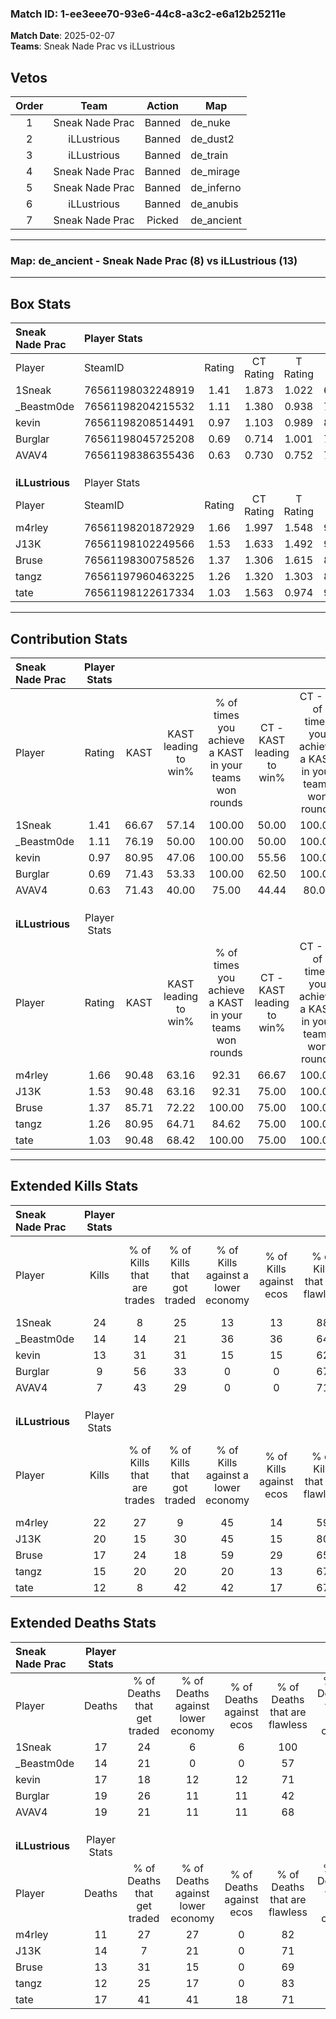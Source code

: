 ### Match ID: 1-ee3eee70-93e6-44c8-a3c2-e6a12b25211e  
**Match Date**: 2025-02-07  
**Teams**: Sneak Nade Prac vs iLLustrious  

## Vetos  

| Order | Team | Action | Map |
| :---: | :--: | :----: | --- |
| 1 | Sneak Nade Prac | Banned | de_nuke |
| 2 | iLLustrious | Banned | de_dust2 |
| 3 | iLLustrious | Banned | de_train |
| 4 | Sneak Nade Prac | Banned | de_mirage |
| 5 | Sneak Nade Prac | Banned | de_inferno |
| 6 | iLLustrious | Banned | de_anubis |
| 7 | Sneak Nade Prac | Picked | de_ancient |

---  

### **Map**: de_ancient - Sneak Nade Prac (8) vs iLLustrious (13)  
---  

## Box Stats  

| **Sneak Nade Prac** | Player Stats      |        |           |          |       |      |       |         |        |      |     |
| :- | :- | :-: | :-: | :-: | :-: | :-: | :-: | :-: | :-: | :-: | :-: |
| Player              | SteamID           | Rating | CT Rating | T Rating | KAST  | ADR  | Kills | Assists | Deaths | K/D  | HS% |
| 1Sneak              | 76561198032248919 |  1.41  |   1.873   |  1.022   | 66.67 | 91.6 |  24   |    2    |   17   | 1.41 | 45  |
| _Beastm0de          | 76561198204215532 |  1.11  |   1.380   |  0.938   | 76.19 | 81.8 |  14   |    3    |   14   | 1.00 | 50  |
| kevin               | 76561198208514491 |  0.97  |   1.103   |  0.989   | 80.95 | 61.9 |  13   |    4    |   17   | 0.76 | 61  |
| Burglar             | 76561198045725208 |  0.69  |   0.714   |  1.001   | 71.43 | 59.4 |   9   |    7    |   19   | 0.47 | 100 |
| AVAV4               | 76561198386355436 |  0.63  |   0.730   |  0.752   | 71.43 | 62.3 |   7   |    8    |   19   | 0.37 | 57  |
|                     |                   |        |           |          |       |      |       |         |        |      |     |
|                     |                   |        |           |          |       |      |       |         |        |      |     |
|                     |                   |        |           |          |       |      |       |         |        |      |     |
| **iLLustrious**     | Player Stats      |        |           |          |       |      |       |         |        |      |     |
| Player              | SteamID           | Rating | CT Rating | T Rating | KAST  | ADR  | Kills | Assists | Deaths | K/D  | HS% |
| m4rley              | 76561198201872929 |  1.66  |   1.997   |  1.548   | 90.48 | 95.4 |  22   |    1    |   11   | 2.00 | 50  |
| J13K                | 76561198102249566 |  1.53  |   1.633   |  1.492   | 90.48 | 88.6 |  20   |   11    |   14   | 1.43 | 60  |
| Bruse               | 76561198300758526 |  1.37  |   1.306   |  1.615   | 85.71 | 89.4 |  17   |    6    |   13   | 1.31 | 23  |
| tangz               | 76561197960463225 |  1.26  |   1.320   |  1.303   | 80.95 | 84.6 |  15   |    5    |   12   | 1.25 | 53  |
| tate                | 76561198122617334 |  1.03  |   1.563   |  0.974   | 90.48 | 62.8 |  12   |   10    |   17   | 0.71 | 16  |
---  

## Contribution Stats  

| **Sneak Nade Prac** | Player Stats |       |                      |                                                        |                           |                                                             |                          |                                                            |
| :- | :-: | :-: | :-: | :-: | :-: | :-: | :-: | :-: |
| Player              |    Rating    | KAST  | KAST leading to win% | % of times you achieve a KAST in your teams won rounds | CT - KAST leading to win% | CT - % of times you achieve a KAST in your teams won rounds | T - KAST leading to win% | T - % of times you achieve a KAST in your teams won rounds |
| 1Sneak              |     1.41     | 66.67 |        57.14         |                         100.00                         |           50.00           |                           100.00                            |          75.00           |                           100.00                           |
| _Beastm0de          |     1.11     | 76.19 |        50.00         |                         100.00                         |           50.00           |                           100.00                            |          50.00           |                           100.00                           |
| kevin               |     0.97     | 80.95 |        47.06         |                         100.00                         |           55.56           |                           100.00                            |          37.50           |                           100.00                           |
| Burglar             |     0.69     | 71.43 |        53.33         |                         100.00                         |           62.50           |                           100.00                            |          42.86           |                           100.00                           |
| AVAV4               |     0.63     | 71.43 |        40.00         |                         75.00                          |           44.44           |                            80.00                            |          33.33           |                           66.67                            |
|                     |              |       |                      |                                                        |                           |                                                             |                          |                                                            |
|                     |              |       |                      |                                                        |                           |                                                             |                          |                                                            |
|                     |              |       |                      |                                                        |                           |                                                             |                          |                                                            |
| **iLLustrious**     | Player Stats |       |                      |                                                        |                           |                                                             |                          |                                                            |
| Player              |    Rating    | KAST  | KAST leading to win% | % of times you achieve a KAST in your teams won rounds | CT - KAST leading to win% | CT - % of times you achieve a KAST in your teams won rounds | T - KAST leading to win% | T - % of times you achieve a KAST in your teams won rounds |
| m4rley              |     1.66     | 90.48 |        63.16         |                         92.31                          |           66.67           |                           100.00                            |          60.00           |                           85.71                            |
| J13K                |     1.53     | 90.48 |        63.16         |                         92.31                          |           75.00           |                           100.00                            |          54.55           |                           85.71                            |
| Bruse               |     1.37     | 85.71 |        72.22         |                         100.00                         |           75.00           |                           100.00                            |          70.00           |                           100.00                           |
| tangz               |     1.26     | 80.95 |        64.71         |                         84.62                          |           75.00           |                           100.00                            |          55.56           |                           71.43                            |
| tate                |     1.03     | 90.48 |        68.42         |                         100.00                         |           75.00           |                           100.00                            |          63.64           |                           100.00                           |
---  

## Extended Kills Stats  

| **Sneak Nade Prac** | Player Stats |                            |                            |                                    |                         |                              |                                 |                                       |                    |           |
| :- | :-: | :-: | :-: | :-: | :-: | :-: | :-: | :-: | :-: | :-: |
| Player              |    Kills     | % of Kills that are trades | % of Kills that got traded | % of Kills against a lower economy | % of Kills against ecos | % of Kills that are flawless | % of Kills that are close duels | % of Kills that are assisted by flash | Pistol Round Kills | AWP Kills |
| 1Sneak              |      24      |             8              |             25             |                 13                 |           13            |              88              |                0                |                   4                   |         8          |     5     |
| _Beastm0de          |      14      |             14             |             21             |                 36                 |           36            |              64              |                7                |                   0                   |         0          |     1     |
| kevin               |      13      |             31             |             31             |                 15                 |           15            |              62              |                8                |                   0                   |         0          |     3     |
| Burglar             |      9       |             56             |             33             |                 0                  |            0            |              67              |                0                |                  11                   |         0          |     0     |
| AVAV4               |      7       |             43             |             29             |                 0                  |            0            |              71              |               14                |                  14                   |         0          |     1     |
|                     |              |                            |                            |                                    |                         |                              |                                 |                                       |                    |           |
|                     |              |                            |                            |                                    |                         |                              |                                 |                                       |                    |           |
|                     |              |                            |                            |                                    |                         |                              |                                 |                                       |                    |           |
| **iLLustrious**     | Player Stats |                            |                            |                                    |                         |                              |                                 |                                       |                    |           |
| Player              |    Kills     | % of Kills that are trades | % of Kills that got traded | % of Kills against a lower economy | % of Kills against ecos | % of Kills that are flawless | % of Kills that are close duels | % of Kills that are assisted by flash | Pistol Round Kills | AWP Kills |
| m4rley              |      22      |             27             |             9              |                 45                 |           14            |              59              |                0                |                   0                   |         1          |     1     |
| J13K                |      20      |             15             |             30             |                 45                 |           15            |              80              |                0                |                   5                   |         5          |     3     |
| Bruse               |      17      |             24             |             18             |                 59                 |           29            |              65              |                6                |                   0                   |         1          |     0     |
| tangz               |      15      |             20             |             20             |                 20                 |           13            |              67              |                7                |                  13                   |         0          |     0     |
| tate                |      12      |             8              |             42             |                 42                 |           17            |              67              |               17                |                  17                   |         0          |     0     |
## Extended Deaths Stats  

| **Sneak Nade Prac** | Player Stats |                             |                                   |                          |                               |                            |                           |               |
| :- | :-: | :-: | :-: | :-: | :-: | :-: | :-: | :-: |
| Player              |    Deaths    | % of Deaths that get traded | % of Deaths against lower economy | % of Deaths against ecos | % of Deaths that are flawless | % of Deaths that are close | % of Deaths while blinded | Deaths to AWP |
| 1Sneak              |      17      |             24              |                 6                 |            6             |              100              |             0              |             0             |       2       |
| _Beastm0de          |      14      |             21              |                 0                 |            0             |              57               |             14             |            21             |       0       |
| kevin               |      17      |             18              |                12                 |            12            |              71               |             0              |             6             |       1       |
| Burglar             |      19      |             26              |                11                 |            11            |              42               |             0              |             0             |       2       |
| AVAV4               |      19      |             21              |                11                 |            11            |              68               |             11             |             5             |       2       |
|                     |              |                             |                                   |                          |                               |                            |                           |               |
|                     |              |                             |                                   |                          |                               |                            |                           |               |
|                     |              |                             |                                   |                          |                               |                            |                           |               |
| **iLLustrious**     | Player Stats |                             |                                   |                          |                               |                            |                           |               |
| Player              |    Deaths    | % of Deaths that get traded | % of Deaths against lower economy | % of Deaths against ecos | % of Deaths that are flawless | % of Deaths that are close | % of Deaths while blinded | Deaths to AWP |
| m4rley              |      11      |             27              |                27                 |            0             |              82               |             0              |             0             |       1       |
| J13K                |      14      |              7              |                21                 |            0             |              71               |             0              |             0             |       2       |
| Bruse               |      13      |             31              |                15                 |            0             |              69               |             8              |             8             |       2       |
| tangz               |      12      |             25              |                17                 |            0             |              83               |             8              |             0             |       2       |
| tate                |      17      |             41              |                41                 |            18            |              71               |             6              |            12             |       1       |
